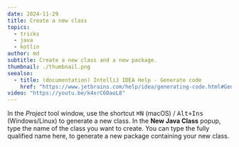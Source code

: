 ```yaml
---
date: 2024-11-29
title: Create a new class
topics:
  - tricks
  - java
  - kotlin
author: md
subtitle: Create a new class and a new package.
thumbnail: ./thumbnail.png
seealso:
  - title: (documentation) IntelliJ IDEA Help - Generate code
    href: "https://www.jetbrains.com/help/idea/generating-code.html#Generating_Code.topic"
video: "https://youtu.be/k4xrC6DaoL8"
---
```


In the _Project_ tool window, use the shortcut <kbd>⌘N</kbd> (macOS) / <kbd>Alt+Ins</kbd> (Windows/Linux) to generate a new class. In the **New Java Class** popup, type the name of the class you want to create. You can type the fully qualified name here, to generate a new package containing your new class.
